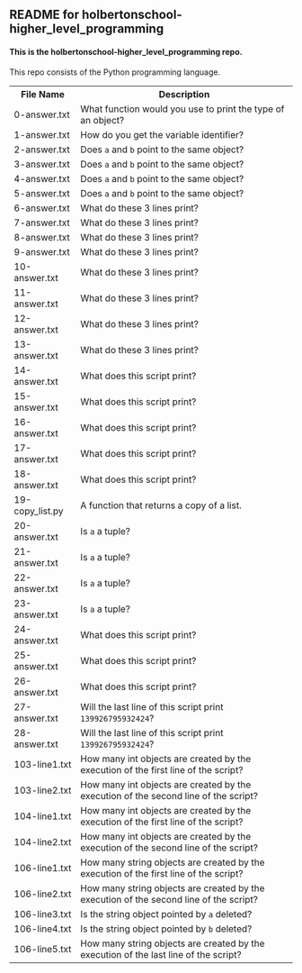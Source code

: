 <!DOCTYPE html>
<html>
<body>
<h2>README for holbertonschool-higher_level_programming</h2>
<h4>This is the holbertonschool-higher_level_programming repo.</h4>
This repo consists of the Python programming language.

<table style="width:100%">
<tr>
<th>File Name</th>
<th>Description</th>
</tr>
<tr>
<td>0-answer.txt</td>
<td>What function would you use to print the type of an object?</td>
</tr>
<tr>
<td>1-answer.txt</td>
<td>How do you get the variable identifier?</td>
</tr>
<tr>
<td>2-answer.txt</td>
<td>Does <code>a</code> and <code>b</code> point to the same object?</td>
</tr>
<tr>
<td>3-answer.txt</td>
<td>Does <code>a</code> and <code>b</code> point to the same object?</td>
</tr>
<tr>
<td>4-answer.txt</td>
<td>Does <code>a</code> and <code>b</code> point to the same object?</td>
</tr>
<tr>
<td>5-answer.txt</td>
<td>Does <code>a</code> and <code>b</code> point to the same object?</td>
</tr>
<tr>
<td>6-answer.txt</td>
<td>What do these 3 lines print?</td>
</tr>
<tr>
<td>7-answer.txt</td>
<td>What do these 3 lines print?</td>
</tr>
<tr>
<td>8-answer.txt</td>
<td>What do these 3 lines print?</td>
</tr>
<tr>
<td>9-answer.txt</td>
<td>What do these 3 lines print?</td>
</tr>
<tr>
<td>10-answer.txt</td>
<td>What do these 3 lines print?</td>
</tr>
<tr>
<td>11-answer.txt</td>
<td>What do these 3 lines print?</td>
</tr>
<tr>
<td>12-answer.txt</td>
<td>What do these 3 lines print?</td>
</tr>
<tr>
<td>13-answer.txt</td>
<td>What do these 3 lines print?</td>
</tr>
<tr>
<td>14-answer.txt</td>
<td>What does this script print?</td>
</tr>
<tr>
<td>15-answer.txt</td>
<td>What does this script print?</td>
</tr>
<tr>
<td>16-answer.txt</td>
<td>What does this script print?</td>
</tr>
<tr>
<td>17-answer.txt</td>
<td>What does this script print?</td>
</tr>
<tr>
<td>18-answer.txt</td>
<td>What does this script print?</td>
</tr>
<tr>
<td>19-copy_list.py</td>
<td>A function that returns a copy of a list.</td>
</tr>
<tr>
<td>20-answer.txt</td>
<td>Is <code>a</code> a tuple?</td>
</tr>
<tr>
<td>21-answer.txt</td>
<td>Is <code>a</code> a tuple?</td>
</tr>
<tr>
<td>22-answer.txt</td>
<td>Is <code>a</code> a tuple?</td>
</tr>
<tr>
<td>23-answer.txt</td>
<td>Is <code>a</code> a tuple?</td>
</tr>
<tr>
<td>24-answer.txt</td>
<td>What does this script print?</td>
</tr>
<tr>
<td>25-answer.txt</td>
<td>What does this script print?</td>
</tr>
<tr>
<td>26-answer.txt</td>
<td>What does this script print?</td>
</tr>
<tr>
<td>27-answer.txt</td>
<td>Will the last line of this script print <code>139926795932424</code>?</td>
</tr>
<tr>
<td>28-answer.txt</td>
<td>Will the last line of this script print <code>139926795932424</code>?</td>
</tr>
<tr>
<td>103-line1.txt</td>
<td>How many int objects are created by the execution of the first line of the script?</td>
</tr>
<tr>
<td>103-line2.txt</td>
<td>How many int objects are created by the execution of the second line of the script?</td>
</tr>
<tr>
<td>104-line1.txt</td>
<td>How many int objects are created by the execution of the first line of the script?</td>
</tr>
<tr>
<td>104-line2.txt</td>
<td>How many int objects are created by the execution of the second line of the script?</td>
</tr>
<tr>
<td>106-line1.txt</td>
<td>How many string objects are created by the execution of the first line of the script?</td>
</tr>
<tr>
<td>106-line2.txt</td>
<td>How many string objects are created by the execution of the second line of the script?</td>
</tr>
<tr>
<td>106-line3.txt</td>
<td>Is the string object pointed by <code>a</code> deleted?</td>
</tr>
<tr>
<td>106-line4.txt</td>
<td>Is the string object pointed by <code>b</code> deleted?</td>
</tr>
<tr>
<td>106-line5.txt</td>
<td>How many string objects are created by the execution of the last line of the script?</td>
</tr>
</table>

</body>
</html>
